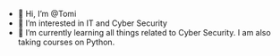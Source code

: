 - 👋 Hi, I’m @Tomi
- 👀 I’m interested in IT and Cyber Security
- 🌱 I’m currently learning all things related to Cyber Security. I am also taking courses on Python.


<!---
Tomi-354/Tomi-354 is a ✨ special ✨ repository because its `README.md` (this file) appears on your GitHub profile.
You can click the Preview link to take a look at your changes.
--->
